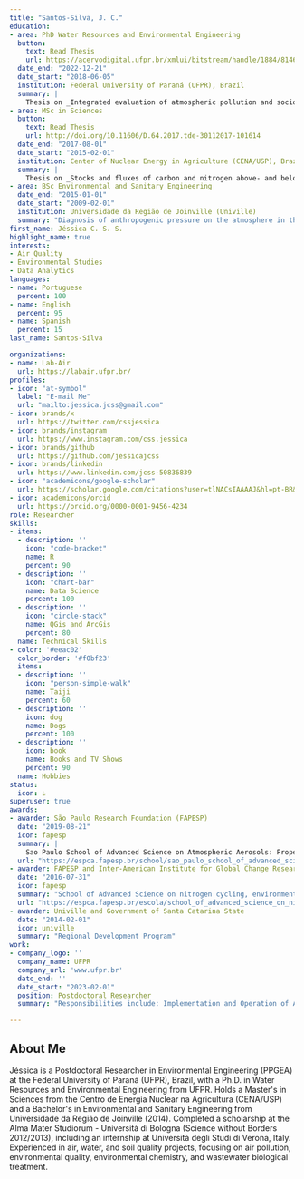 ```yaml
---
title: "Santos-Silva, J. C."
education:
- area: PhD Water Resources and Environmental Engineering
  button:
    text: Read Thesis
    url: https://acervodigital.ufpr.br/xmlui/bitstream/handle/1884/81462/R%20-%20T%20-%20JESSICA%20CAROLINE%20DOS%20SANTOS%20SILVA.pdf?sequence=1&isAllowed=y
  date_end: "2022-12-21"
  date_start: "2018-06-05"
  institution: Federal University of Paraná (UFPR), Brazil
  summary: |
    Thesis on _Integrated evaluation of atmospheric pollution and socioecological risks in an industrial area from Santa Catarina state_. Supervised by [Prof Ricardo H. M. Godoi](https://example.com). Presented papers at 5 conferences with the contributions being published in 2 Elsevier journals.
- area: MSc in Sciences
  button:
    text: Read Thesis
    url: http://doi.org/10.11606/D.64.2017.tde-30112017-101614
  date_end: "2017-08-01"
  date_start: "2015-02-01"
  institution: Center of Nuclear Energy in Agriculture (CENA/USP), Brazil
  summary: |
    Thesis on _Stocks and fluxes of carbon and nitrogen above- and belowground in fragments of the southern Brazilian Atlantic forest_. Supervised by [Prof. Antonio Martinelli](http://lattes.cnpq.br/0765261301478183).
- area: BSc Environmental and Sanitary Engineering
  date_end: "2015-01-01"
  date_start: "2009-02-01"
  institution: Universidade da Região de Joinville (Univille)
  summary: "Diagnosis of anthropogenic pressure on the atmosphere in the municipality of Joinville, Santa Catarina, Brazil"
first_name: Jéssica C. S. S.
highlight_name: true
interests:
- Air Quality
- Environmental Studies
- Data Analytics
languages:
- name: Portuguese
  percent: 100
- name: English
  percent: 95
- name: Spanish
  percent: 15
last_name: Santos-Silva

organizations:
- name: Lab-Air
  url: https://labair.ufpr.br/
profiles:
- icon: "at-symbol"
  label: "E-mail Me"
  url: "mailto:jessica.jcss@gmail.com"
- icon: brands/x
  url: https://twitter.com/cssjessica
- icon: brands/instagram
  url: https://www.instagram.com/css.jessica
- icon: brands/github
  url: https://github.com/jessicajcss
- icon: brands/linkedin
  url: https://www.linkedin.com/jcss-50836839
- icon: "academicons/google-scholar"
  url: https://scholar.google.com/citations?user=tlNACsIAAAAJ&hl=pt-BR&oi=sra
- icon: academicons/orcid
  url: https://orcid.org/0000-0001-9456-4234
role: Researcher
skills:
- items:
  - description: ''
    icon: "code-bracket"
    name: R
    percent: 90
  - description: ''
    icon: "chart-bar"
    name: Data Science
    percent: 100
  - description: ''
    icon: "circle-stack"
    name: QGis and ArcGis
    percent: 80
  name: Technical Skills
- color: '#eeac02'
  color_border: '#f0bf23'
  items:
  - description: ''
    icon: "person-simple-walk"
    name: Taiji
    percent: 60
  - description: ''
    icon: dog
    name: Dogs
    percent: 100
  - description: ''
    icon: book
    name: Books and TV Shows
    percent: 90
  name: Hobbies
status:
  icon: ☕️
superuser: true
awards:
- awarder: São Paulo Research Foundation (FAPESP)
  date: "2019-08-21"
  icon: fapesp
  summary: |
    Sao Paulo School of Advanced Science on Atmospheric Aerosols: Properties, Measurements, Modeling, and Effects on Climate and Health
  url: "https://espca.fapesp.br/school/sao_paulo_school_of_advanced_science_on_atmospheric_aerosols:_properties,_measurements,_modeling,_and_effects_on_climate_and_health/87/"
- awarder: FAPESP and Inter-American Institute for Global Change Research (IAI)
  date: "2016-07-31"
  icon: fapesp
  summary: "School of Advanced Science on nitrogen cycling, environmental sustainability and climate change."
  url: "https://espca.fapesp.br/escola/school_of_advanced_science_on_nitrogen_cycling,_environmental_sustainability_and_climate_change/58/"
- awarder: Univille and Government of Santa Catarina State 
  date: "2014-02-01"
  icon: univille
  summary: "Regional Development Program"
work:
- company_logo: ''
  company_name: UFPR
  company_url: 'www.ufpr.br'
  date_end: ''
  date_start: "2023-02-01"
  position: Postdoctoral Researcher
  summary: "Responsibilities include: Implementation and Operation of Air Quality Monitoring Network: Manage an air quality monitoring system in a region surrounded by consolidated limestone mining and one of the world’s largest cement plants. The network spans five cities equipped with particle and gas monitors (PM2.5, PM10, CO, SO2, NO2, and O3) of varying performance and cost-effectiveness, such as PurpleAir and Thermo GM-5000. \n- Team Coordination and Sample Collection for subsequent analysis of trace elements, emerging pollutants, and cytotoxicity. \n- Data Analysis and Modeling: Integrate collected data with modeling approaches to characterize the region's air pollutant emission profile and assess associated health risks."

---
```


## About Me

Jéssica is a Postdoctoral Researcher in Environmental Engineering (PPGEA) at the Federal University of Paraná (UFPR), Brazil, with a Ph.D. in Water Resources and Environmental Engineering from UFPR. Holds a Master's in Sciences from the Centro de Energia Nuclear na Agricultura (CENA/USP) and a Bachelor's in Environmental and Sanitary Engineering from Universidade da Região de Joinville (2014). Completed a scholarship at the Alma Mater Studiorum - Università di Bologna (Science without Borders 2012/2013), including an internship at Università degli Studi di Verona, Italy. Experienced in air, water, and soil quality projects, focusing on air pollution, environmental quality, environmental chemistry, and wastewater biological treatment.
